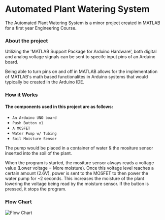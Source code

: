 
# Automated Plant Watering System

The Automated Plant Watering System is a minor project created in MATLAB for 
a first year Engineering Course.

### About the project
Utilizing the 'MATLAB Support Package for Arduino Hardware', both digital
and analog voltage signals can be sent to specifc input pins of an Arduino board.

Being able to turn pins on and off in MATLAB allows for the implementation
of MATLAB's math based functionalites in Arduino systems that would typically
be created in the Arduino IDE.

### How it Works
#### The components used in this project are as follows:
* `An Arduino UNO board`
* `Push Button x1`
* `A MOSFET`
* `Water Pump w/ Tubing`
* `Soil Moisture Sensor`

The pump would be placed in a container of water & the mositure sensor
inserted into the soil of the plant. 


When the program is started, the mositure sensor always reads a voltage value
(Lower voltage = More moisture). Once this voltage level reaches a certain amount (2.6V),
power is sent to the MOSFET to then power the water pump for ~2 seconds. This increases
the moisture of the plant lowering the voltage being read by the moisture sensor. If the button is pressed, 
it stops the program. 
### Flow Chart

![Flow Chart](https://i.imgur.com/HW8iX97.png)
